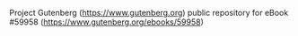 Project Gutenberg (https://www.gutenberg.org) public repository for
eBook #59958 (https://www.gutenberg.org/ebooks/59958)
